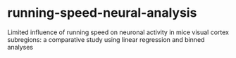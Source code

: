 # running-speed-neural-analysis
Limited influence of running speed on neuronal activity in mice visual cortex subregions: a comparative study using linear regression and binned analyses
